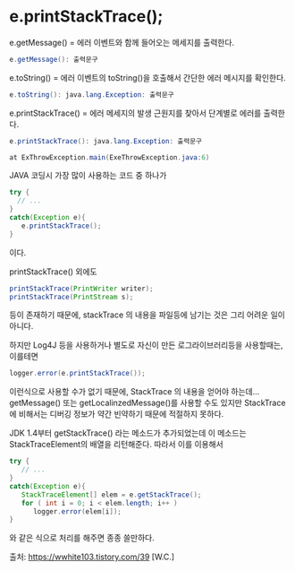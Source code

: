 
# e.printStackTrace();



e.getMessage() = 에러 이벤트와 함께 들어오는 메세지를 출력한다.

```java
e.getMessage(): 출력문구
```
 

e.toString() = 에러 이벤트의 toString()을 호출해서 간단한 에러 메시지를 확인한다.

```java
e.toString(): java.lang.Exception: 출력문구
```
 

e.printStackTrace() = 에러 메세지의 발생 근원지를 찾아서 단계별로 에러를 출력한다.

```java
e.printStackTrace(): java.lang.Exception: 출력문구

at ExThrowException.main(ExeThrowException.java:6)
```

JAVA 코딩시 가장 많이 사용하는 코드 중 하나가

```java
try {
  // ...
}
catch(Exception e){
   e.printStackTrace();
}
```

이다.

printStackTrace() 외에도 
```java
printStackTrace(PrintWriter writer);
printStackTrace(PrintStream s);
```
등이 존재하기 때문에, stackTrace 의 내용을 파일등에 남기는 것은 그리 어려운 일이 아니다.

하지만 Log4J 등을 사용하거나 별도로 자신이 만든 로그라이브러리등을 사용할때는, 이를테면

```java
logger.error(e.printStackTrace());
```

이런식으로 사용할 수가 없기 때문에, StackTrace 의 내용을 얻어야 하는데...
getMessage() 또는 getLocalinzedMessage()를 사용할 수도 있지만 StackTrace에 비해서는 디버깅 정보가 약간 빈약하기 때문에 적절하지 못하다.

JDK 1.4부터 getStackTrace() 라는 메소드가 추가되었는데 이 메소드는 StackTraceElement의 배열을 리턴해준다.
따라서 이를 이용해서

```java
try {
   // ...
}
catch(Exception e){
   StackTraceElement[] elem = e.getStackTrace();
   for ( int i = 0; i < elem.length; i++ )
      logger.error(elem[i]);
}
```
와 같은 식으로 처리를 해주면 종종 쓸만하다.

출처: https://wwhite103.tistory.com/39 [W.C.]
<!-- 2021.10.12 -->